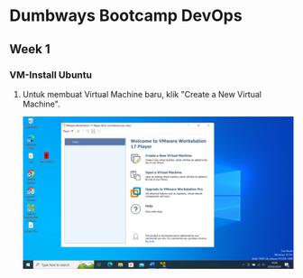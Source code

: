 # Dumbways Bootcamp DevOps
## Week 1
### VM-Install Ubuntu

1. Untuk membuat Virtual Machine baru, klik "Create a New Virtual Machine".
    
    ![VM](https://github.com/radianmy4/devops20-dumbways--Radian-Mulya-/blob/Master/Week1/VM-InstallUbuntu/img/BuatVMbaru.png)


